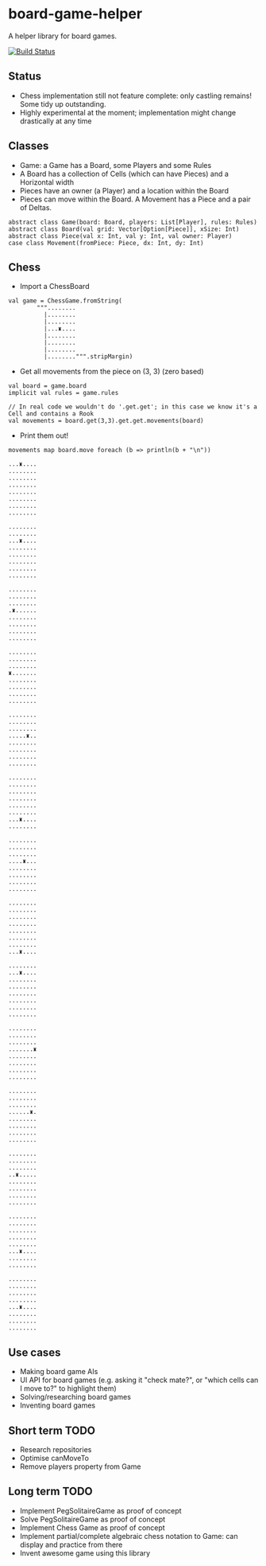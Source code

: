 # board-game-helper
A helper library for board games.

[![Build Status](https://travis-ci.org/MarianoGappa/board-game-helper.png)](https://travis-ci.org/MarianoGappa/board-game-helper)

## Status

- Chess implementation still not feature complete: only castling remains! Some tidy up outstanding.
- Highly experimental at the moment; implementation might change drastically at any time

## Classes

- Game: a Game has a Board, some Players and some Rules
- A Board has a collection of Cells (which can have Pieces) and a Horizontal width
- Pieces have an owner (a Player) and a location within the Board
- Pieces can move within the Board. A Movement has a Piece and a pair of Deltas.

```
abstract class Game(board: Board, players: List[Player], rules: Rules)
abstract class Board(val grid: Vector[Option[Piece]], xSize: Int)
abstract class Piece(val x: Int, val y: Int, val owner: Player)
case class Movement(fromPiece: Piece, dx: Int, dy: Int)
```

## Chess

- Import a ChessBoard
```
val game = ChessGame.fromString(
        """........
          |........
          |........
          |...♜....
          |........
          |........
          |........
          |........""".stripMargin)
```
- Get all movements from the piece on (3, 3) (zero based)
```
val board = game.board
implicit val rules = game.rules

// In real code we wouldn't do '.get.get'; in this case we know it's a Cell and contains a Rook
val movements = board.get(3,3).get.get.movements(board)
```
- Print them out!
```
movements map board.move foreach (b => println(b + "\n"))

...♜....
........
........
........
........
........
........
........

........
........
...♜....
........
........
........
........
........

........
........
........
.♜......
........
........
........
........

........
........
........
♜.......
........
........
........
........

........
........
........
.....♜..
........
........
........
........

........
........
........
........
........
........
...♜....
........

........
........
........
....♜...
........
........
........
........

........
........
........
........
........
........
........
...♜....

........
...♜....
........
........
........
........
........
........

........
........
........
.......♜
........
........
........
........

........
........
........
......♜.
........
........
........
........

........
........
........
..♜.....
........
........
........
........

........
........
........
........
........
...♜....
........
........

........
........
........
........
...♜....
........
........
........
```

## Use cases

- Making board game AIs
- UI API for board games (e.g. asking it "check mate?", or "which cells can I move to?" to highlight them)
- Solving/researching board games
- Inventing board games

## Short term TODO

- Research repositories
- Optimise canMoveTo
- Remove players property from Game

## Long term TODO

- Implement PegSolitaireGame as proof of concept
- Solve PegSolitaireGame as proof of concept
- Implement Chess Game as proof of concept
- Implement partial/complete algebraic chess notation to Game: can display and practice from there
- Invent awesome game using this library
